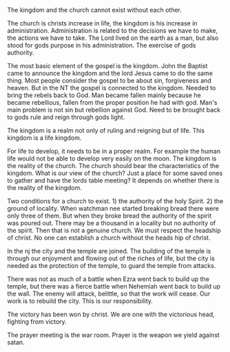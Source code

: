 The kingdom and the church cannot exist without each other.

The church is christs increase in life, the kingdom is his increase in administration. Administration is related to the decisions we have to make, the actions we have to take. The Lord lived on the earth as a man, but also stood for gods purpose in his administration. The exercise of gods authority.

The most basic element of the gospel is the kingdom. John the Baptist came to announce the kingdom and the lord Jesus came to do the same thing. Most people consider the gospel to be about sin, forgiveness and heaven. But in the NT the gospel is connected to the kingdom. Needed to bring the rebels back to God. Man became fallen mainly because he became rebellious, fallen from the proper position he had with god. Man's main problem is not sin but rebellion against God. Need to be brought back to gods rule and reign through gods light.

The kingdom is a realm not only of ruling and reigning but of life. This kingdom is a life kingdom. 

For life to develop, it needs to be in a proper realm. For example the human life would not be able to develop very easily on the moon. The kingdom is the reality of the church. The church should bear the characteristics of the kingdom. What is our view of the church? Just a place for some saved ones to gather and have the lords table meeting? It depends on whether there is the reality of the kingdom. 

Two conditions for a church to exist. 1) the authority of the holy Spirit. 2) the ground of locality. When watchman nee started breaking bread there were only three of them. But when they broke bread the authority of the spirit was poured out. There may be a thousand in a locality but no authority of the spirit. Then that is not a genuine church. We must respect the headship of christ. No one can establish a church without the heads hip of christ.

In the nj the city and the temple are joined. The building of the temple is through our enjoyment and flowing out of the riches of life, but the city is needed as the protection of the temple, to guard the temple from attacks.

There was not as much of a battle when Ezra went back to build up the temple, but there was a fierce battle when Nehemiah went back to build up the wall. The enemy will attack, belittle, so that the work will cease. Our work is to rebuild the city. This is our responsibility.

The victory has been won by christ. We are one with the victorious head, fighting from victory.

The prayer meeting is the war room. Prayer is the weapon we yield against satan.
